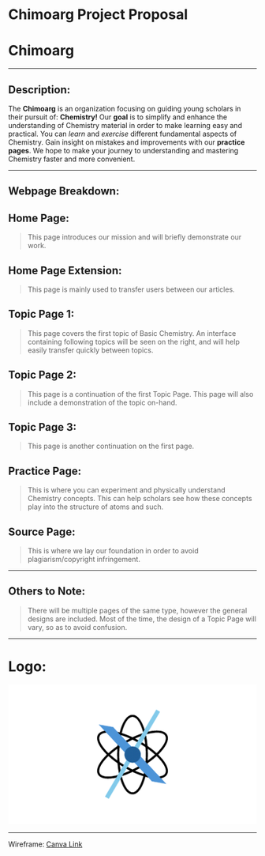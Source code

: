 # Chimoarg Project Proposal

# __Chimoarg__
******
## Description:
The __Chimoarg__ is an organization focusing on guiding young scholars in their pursuit of: __Chemistry!__ Our __goal__ is to simplify and enhance the understanding of Chemistry material in order to make learning easy and practical. You can _learn_ and _exercise_ different fundamental aspects of Chemistry. Gain insight on mistakes and improvements with our __practice pages__. We hope to make your journey to understanding and mastering Chemistry faster and more convenient.
******
## Webpage Breakdown:

## Home Page:
> This page introduces our mission and will briefly demonstrate our work. 

## Home Page Extension:
> This page is mainly used to transfer users between our articles.

## Topic Page 1:
> This page covers the first topic of Basic Chemistry. An interface containing following topics will be seen on the right, and will help easily transfer quickly between topics.

## Topic Page 2:
> This page is a continuation of the first Topic Page. This page will also include a demonstration of the topic on-hand.

## Topic Page 3:
> This page is another continuation on the first page.

## Practice Page:
> This is where you can experiment and physically understand Chemistry concepts. This can help scholars see how these concepts play into the structure of atoms and such.

## Source Page:
> This is where we lay our foundation in order to avoid plagiarism/copyright infringement.

******
## Others to Note:
> There will be multiple pages of the same type, however the general designs are included. Most of the time, the design of a Topic Page will vary, so as to avoid confusion.
******
# Logo:
![Chimoarg Logo](https://github.com/Sebastian-Hugo-Gutierrez/WDProjSodiumGutierrezNavarro/blob/main/gifs/chimoarg.gif)

******
Wireframe:
[Canva Link](https://www.canva.com/design/DAG3KZoMgI0/JjcPcnkZ7nAGfZaV4Uegng/edit)
